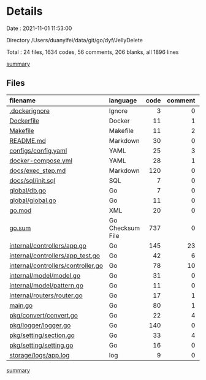 # Details

Date : 2021-11-01 11:53:00

Directory /Users/duanyifei/data/git/go/dyf/JellyDelete

Total : 24 files,  1634 codes, 56 comments, 206 blanks, all 1896 lines

[summary](results.md)

## Files
| filename | language | code | comment | blank | total |
| :--- | :--- | ---: | ---: | ---: | ---: |
| [.dockerignore](/.dockerignore) | Ignore | 3 | 0 | 0 | 3 |
| [Dockerfile](/Dockerfile) | Docker | 11 | 1 | 3 | 15 |
| [Makefile](/Makefile) | Makefile | 11 | 2 | 4 | 17 |
| [README.md](/README.md) | Markdown | 30 | 0 | 15 | 45 |
| [configs/config.yaml](/configs/config.yaml) | YAML | 25 | 3 | 1 | 29 |
| [docker-compose.yml](/docker-compose.yml) | YAML | 28 | 1 | 4 | 33 |
| [docs/exec_step.md](/docs/exec_step.md) | Markdown | 120 | 0 | 30 | 150 |
| [docs/sql/init.sql](/docs/sql/init.sql) | SQL | 7 | 0 | 0 | 7 |
| [global/db.go](/global/db.go) | Go | 7 | 0 | 3 | 10 |
| [global/global.go](/global/global.go) | Go | 11 | 0 | 3 | 14 |
| [go.mod](/go.mod) | XML | 20 | 0 | 3 | 23 |
| [go.sum](/go.sum) | Go Checksum File | 737 | 0 | 1 | 738 |
| [internal/controllers/app.go](/internal/controllers/app.go) | Go | 145 | 23 | 29 | 197 |
| [internal/controllers/app_test.go](/internal/controllers/app_test.go) | Go | 42 | 6 | 11 | 59 |
| [internal/controllers/controller.go](/internal/controllers/controller.go) | Go | 78 | 10 | 19 | 107 |
| [internal/model/model.go](/internal/model/model.go) | Go | 31 | 0 | 8 | 39 |
| [internal/model/pattern.go](/internal/model/pattern.go) | Go | 11 | 0 | 4 | 15 |
| [internal/routers/router.go](/internal/routers/router.go) | Go | 17 | 1 | 8 | 26 |
| [main.go](/main.go) | Go | 80 | 1 | 15 | 96 |
| [pkg/convert/convert.go](/pkg/convert/convert.go) | Go | 22 | 4 | 9 | 35 |
| [pkg/logger/logger.go](/pkg/logger/logger.go) | Go | 140 | 0 | 22 | 162 |
| [pkg/setting/section.go](/pkg/setting/section.go) | Go | 33 | 4 | 8 | 45 |
| [pkg/setting/setting.go](/pkg/setting/setting.go) | Go | 16 | 0 | 5 | 21 |
| [storage/logs/app.log](/storage/logs/app.log) | log | 9 | 0 | 1 | 10 |

[summary](results.md)